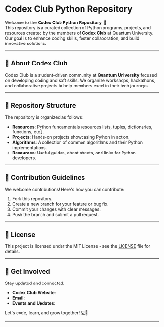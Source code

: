 # Codex Club Python Repository  

Welcome to the **Codex Club Python Repository**! 🎉  
This repository is a curated collection of Python programs, projects, and resources created by the members of **Codex Club** at Quantum University. Our goal is to enhance coding skills, foster collaboration, and build innovative solutions.  

---

## 🚀 About Codex Club  

Codex Club is a student-driven community at **Quantum University** focused on developing coding and soft skills. We organize workshops, hackathons, and collaborative projects to help members excel in their tech journeys.  

---

## 📁 Repository Structure  

The repository is organized as follows:  

- **Resources**: Python fundamentals resources(lists, tuples, dictionaries, functions, etc.).  
- **Projects**: Hands-on projects showcasing Python in action.  
- **Algorithms**: A collection of common algorithms and their Python implementations.  
- **Resources**: Useful guides, cheat sheets, and links for Python developers.  

---

## 🧩 Contribution Guidelines  

We welcome contributions! Here's how you can contribute:  

1. Fork this repository.  
2. Create a new branch for your feature or bug fix.  
3. Commit your changes with clear messages.  
4. Push the branch and submit a pull request.  

---

## 📜 License  

This project is licensed under the MIT License - see the [LICENSE](LICENSE) file for details.  

---

## 🌟 Get Involved  

Stay updated and connected:  

- **Codex Club Website**: 
- **Email**:   
- **Events and Updates**: 

Let's code, learn, and grow together! 💻🚀  

---
                                                       
